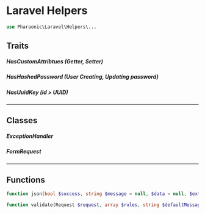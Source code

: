 # Laravel Helpers

```php
use Pharaonic\Laravel\Helpers\...
```

## Traits
##### HasCustomAttribtues (Getter, Setter)
##### HasHashedPassword   (User Creating, Updating password)
##### HasUuidKey          (id > UUID)
-------
## Classes
##### ExceptionHandler
##### FormRequest
-------
## Functions
```php
function json(bool $success, string $message = null, $data = null, $extra = [], array $errors = null, $status = 200, array $headers = null, $options = 0)
```
```php
function validate(Request $request, array $rules, string $defaultMessage = null, array $messages = null, array $fields = null, bool $redirectToRoute = false, string $redirectTo = null, array $redirectParams = null)
```
